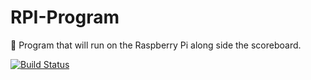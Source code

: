 # RPI-Program
🍇 Program that will run on the Raspberry Pi along side the scoreboard.

[![Build Status](https://travis-ci.org/goffstown-sports-app/RPI-Program.svg?branch=master)](https://travis-ci.org/goffstown-sports-app/RPI-Program)
